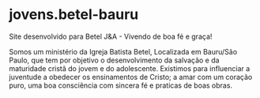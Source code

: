 # jovens.betel-bauru
Site desenvolvido para Betel J&amp;A - Vivendo de boa fé e graça!

Somos um ministério da Igreja Batista Betel, Localizada em Bauru/São Paulo, que tem por objetivo o desenvolvimento da salvação e da maturidade cristã do jovem e do adolescente. Existimos para influenciar a juventude a obedecer os ensinamentos de Cristo; a amar com um coração puro, uma boa consciência com sincera fé  e praticas de boas obras.
